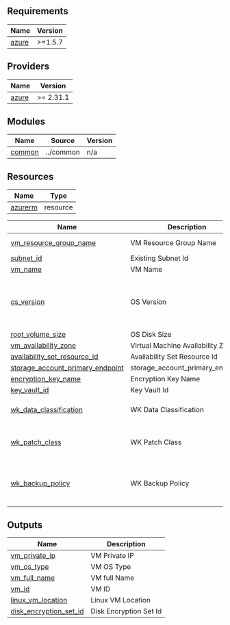 <!-- BEGIN_TF_DOCS -->
## Requirements

| Name | Version |
|------|---------|
| <a name="requirement_azure"></a> [azure](#requirement\_azure) | >=1.5.7 |

## Providers

| Name | Version |
|------|---------|
| <a name="provider_azure"></a> [azure](#provider\_azure) | >= 2.31.1 |

## Modules

| Name | Source | Version |
|------|--------|---------|
| <a name="common"></a> [common](#module\_common) | ../common | n/a |

## Resources

| Name | Type |
|------|------|
| [azurerm](https://registry.terraform.io/providers/hashicorp/azurerm/latest/docs/resources/virtual_machine) | resource |

| Name | Description | Type | Accepted Values | Required | Default |
|------|-------------|------|---------|-----------------|----------|
| <a name="input_vm_resource_group_name"></a> [vm_resource_group_name](#input\vm_resource_group_name) | VM Resource Group Name | `string` | Any Exisitng Resource Group Name | yes |	|
| <a name="input_subnet_id"></a> [subnet_id](#input\subnet_id) | Existing Subnet Id | `string` | Exisitng Subnet Id | yes | |
| <a name="input_vm_name"></a> [vm_name](#input\vm_name) | VM Name | `string` | Any VM Name | yes |	|
| <a name="input_os_version"></a> [os_version](#input\os_version) | OS Version | `string` | "RHEL-8.1", "RHEL-8.2", "RHEL-8.4", "RHEL-8.6", "RHEL-8.8","RHEL-9.0","Ubuntu-18.04-LTS", "Ubuntu-20.04-LTS", "OracleLinux-8.3","OracleLinux-8.9","RockyLinux-9" | yes | |
| <a name="input_root_volume_size"></a> [root_volume_size](#input\root_volume_size) | OS Disk Size | `number` | OS Disk Size | yes | |
| <a name="input_vm_availability_zone"></a> [vm_availability_zone](#input\vm_availability_zone) | Virtual Machine Availability Zone | `number` | 0,1,2,3  | optional |  |
| <a name="input_availability_set_resource_id"></a> [availability_set_resource_id](#input\availability_set_resource_id) | Availability Set Resource Id | `string` | Availability Set Resource Id | optional |	|
| <a name="input_storage_account_primary_endpoint"></a> [storage_account_primary_endpoint](#input\storage_account_primary_endpoint) | storage_account_primary_endpoint | `string` | storage_account_primary_endpoint | yes | |
| <a name="input_encryption_key_name"></a> [encryption_key_name](#input\encryption_key_name) | Encryption Key Name | `string` | Encryption Key Name  | optional |  |
| <a name="input_key_vault_id"></a> [key_vault_id](#input\key_vault_id) | Key Vault Id | `string` | Key Vault Id | optional |	|
| <a name="input_wk_data_classification"></a> [wk_data_classification](#input\_wk_data_classification) | WK Data Classification | `string` | Provide any one of the value (public, internal, confidential, restricted) | yes | |
| <a name="input_wk_patch_class"></a> [wk_patch_class](#input\_wk_patch_class) | WK Patch Class | `string` | Please refer the SOP document and provide correct patch class tag value. Make sure it should end with *_BF | yes |  |
| <a name="input_wk_backup_policy"></a> [wk_backup_policy](#input\_wk_backup_policy) | WK Backup Policy | `string` | Please mention backup policy values like [no- NoBKP / days - 30daysBKP / weekly - 13WeekBKP / monthly - 24MonthBKP] | yes |  |
 
 

## Outputs

| Name | Description |
|------|-------------|
| <a name="vm_private_ip"></a> [vm_private_ip](#output\vm_private_ip) | VM Private IP |
| <a name="vm_os_type"></a> [vm_os_type](#output\vm_os_type) | VM OS Type |
| <a name="vm_full_name"></a> [vm_full_name](#output\vm_full_name) | VM full Name |
| <a name="vm_id"></a> [vm_id](#output\vm_id) | VM ID |
| <a name="linux_vm_location"></a> [linux_vm_location](#output\linux_vm_location) | Linux VM Location |
| <a name="disk_encryption_set_id"></a> [disk_encryption_set_id](#output\disk_encryption_set_id) | Disk Encryption Set Id |


<!-- END_TF_DOCS -->